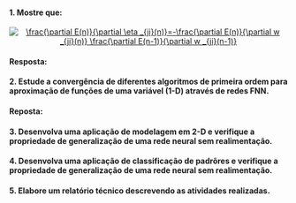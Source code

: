 
#### 1. Mostre que:
<center><a href="https://www.codecogs.com/eqnedit.php?latex=\frac{\partial&space;E(n)}{\partial&space;\eta&space;_{ji}(n)}=-\frac{\partial&space;E(n)}{\partial&space;w&space;_{ji}(n)}&space;\frac{\partial&space;E(n-1)}{\partial&space;w&space;_{ji}(n-1)}" target="_blank"><img src="https://latex.codecogs.com/gif.latex?\frac{\partial&space;E(n)}{\partial&space;\eta&space;_{ji}(n)}=-\frac{\partial&space;E(n)}{\partial&space;w&space;_{ji}(n)}&space;\frac{\partial&space;E(n-1)}{\partial&space;w&space;_{ji}(n-1)}" title="\frac{\partial E(n)}{\partial \eta _{ji}(n)}=-\frac{\partial E(n)}{\partial w _{ji}(n)} \frac{\partial E(n-1)}{\partial w _{ji}(n-1)}" /></a></center>

#### Resposta:

#### 2. Estude a convergência de diferentes algoritmos de primeira ordem para aproximação de funções de uma variável (1-D) através de redes FNN.

#### Reposta:

#### 3. Desenvolva uma aplicação de modelagem em 2-D e verifique a propriedade de generalização de uma rede neural sem realimentação.


#### 4. Desenvolva uma aplicação de classificação de padrõres e verifique a propriedade de generalização de uma rede neural sem realimentação.

#### 5. Elabore um relatório técnico descrevendo as atividades realizadas.
